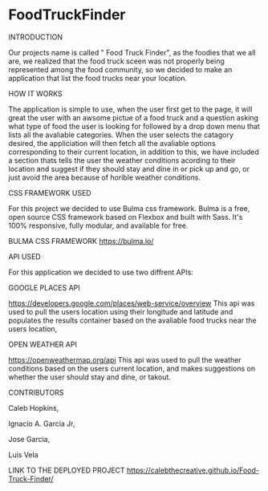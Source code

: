 # FoodTruckFinder

INTRODUCTION

Our projects name is called " Food Truck Finder", as the foodies that we all are, we realized that the food truck sceen was not properly being represented among the food community, so we decided to make an application that list the food trucks near your location.

HOW IT WORKS

The application is simple to use, when the user first get to the page, it will great the user with an awsome pictue of a food truck  and a question asking what type of food the user is looking for followed by a drop down menu that lists all the avaliable categories. When the user selects the catagory desired, the appliciation will  then fetch all the avaliable options corresponding to their current location, in addition to this, we have included a section thats tells the user the weather conditions acording to their location and suggest if they should stay and dine in or pick up and go, or just avoid the area because of horible weather conditions.

CSS FRAMEWORK USED

For this project we decided to use Bulma css framework. Bulma is a free, open source CSS framework based on Flexbox and built with Sass. It's 100% responsive, fully modular, and available for free.

BULMA CSS FRAMEWORK
https://bulma.io/

API USED

For this application we decided to use two diffrent  APIs:

GOOGLE PLACES API

https://developers.google.com/places/web-service/overview
This api was used to pull the users location using their longitude and latitude and populates the results container based on the avaliable food trucks near the users location,

OPEN WEATHER API

https://openweathermap.org/api
This api was used to pull the weather conditions based on the users current location, and makes suggestions on whether the user should stay and dine, or takout.  

CONTRIBUTORS

Caleb Hopkins,

Ignacio A. Garcia Jr,

Jose Garcia,

Luis Vela

LINK TO THE DEPLOYED PROJECT
https://calebthecreative.github.io/Food-Truck-Finder/